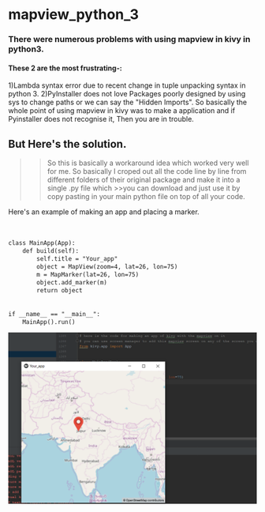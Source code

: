 # mapview_python_3
### There were numerous problems with using mapview in kivy in python3.
#### These 2 are the most frustrating-:
1)Lambda syntax error due to recent change in tuple unpacking syntax in python 3.
2)PyInstaller does not love Packages poorly designed by using sys to change paths or we can say the "Hidden Imports".
So basically the whole point of using mapview in kivy was to make a application and if Pyinstaller does not recognise it, Then you are in trouble.
## But Here's the solution.
>>So this is basically a workaround idea which worked very well for me.
>>So basically I croped out all the code line by line from different folders of their original package and make it into a single .py file which >>you can download and just use it by copy pasting in your main python file on top of all your code.

Here's an example of making an app and placing a marker.
```from kivy.app import App


class MainApp(App):
    def build(self):
        self.title = "Your_app"
        object = MapView(zoom=4, lat=26, lon=75)
        m = MapMarker(lat=26, lon=75)
        object.add_marker(m)
        return object


if __name__ == "__main__":
    MainApp().run()
  ```

![Alt text](example_run.PNG?raw=true "How it displayed where I Live!")


